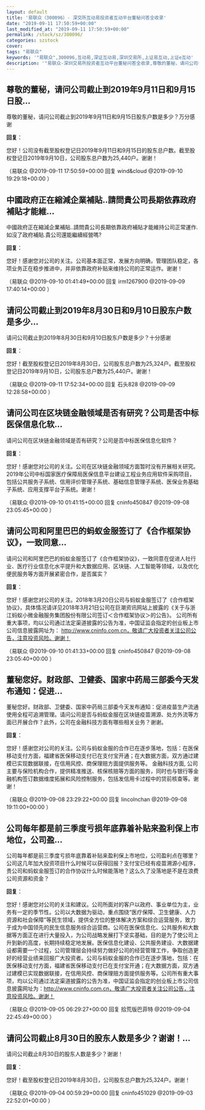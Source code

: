 ```yaml
---
layout: default
title: '易联众（300096）- 深交所互动易投资者互动平台董秘问答全收录'
date: "2019-09-11 17:50:59+00:00"
last_modified_at: "2019-09-11 17:50:59+00:00"
permalink: /stock/sz/300096/
categories: szstock
cover: 
tags: "易联众"
keywords: '"易联众",300096,互动易,深证互动易,深圳交易所,上证易互动,上证e互动'
description: '"易联众-深圳交易所投资者互动平台董秘问答全收录,尊敬的董秘，请问公司截止到2019年9月11日和9月15日股东户数是多少？万分感谢"'
---
```


## 尊敬的董秘，请问公司截止到2019年9月11日和9月15日股...

尊敬的董秘，请问公司截止到2019年9月11日和9月15日股东户数是多少？万分感谢

**回复**：

您好！公司没有截至股权登记日2019年9月11日和9月15日的股东总户数。截至股权登记日2019年9月10日，公司股东总户数为25,440户。谢谢！ 

（易联众  @2019-09-11 17:50:59+00:00 回复 wind&cloud  @2019-09-10 19:29:18+00:00 ）

## 中國政府正在縮減企業補貼..請問貴公司長期依靠政府補貼才能維...

中國政府正在縮減企業補貼..請問貴公司長期依靠政府補貼才能維持公司正常運作.如沒了政府補貼.貴公司還能繼續經營嗎?

**回复**：

您好！感谢您对公司的关注。公司基本面正常，发展方向明确，管理团队稳定，各项业务正在稳步推进中，并非依靠政府补贴来维持公司的正常运作。谢谢！ 

（易联众  @2019-09-10 01:41:49+00:00 回复 irm1267900  @2019-09-09 17:40:14+00:00 ）

## 请问公司截止到2019年8月30日和9月10日股东户数是多少...

请问公司截止到2019年8月30日和9月10日股东户数是多少？十分感谢

**回复**：

您好！截至股权登记日2019年8月30日，公司股东总户数为25,324户。截至股权登记日2019年9月10日，公司股东总户数为25,440户。谢谢！ 

（易联众  @2019-09-11 17:52:34+00:00 回复 石头828  @2019-09-09 12:28:58+00:00 ）

## 请问公司在区块链金融领域是否有研究？公司是否中标医保信息化软...

请问公司在区块链金融领域是否有研究？公司是否中标医保信息化软件？

**回复**：

您好！感谢您对公司的关注。公司在区块链金融领域方面暂时没有开展相关研究。
2019年公司中标国家医疗保障局医保信息平台建设工程业务应用软件采购项目，包括公共服务子系统、信用评价管理子系统、基础信息管理子系统、医保业务基础子系统、应用支撑平台子系统。谢谢！ 

（易联众  @2019-09-10 01:41:15+00:00 回复 cninfo450847  @2019-09-08 23:05:45+00:00 ）

## 请问公司和阿里巴巴的蚂蚁金服签订了《合作框架协议》，一致同意...

请问公司和阿里巴巴的蚂蚁金服签订了《合作框架协议》，一致同意在促进人社行业、医疗行业信息化水平提升和大数据应用、区块链、人工智能等领域，以及优化便民服务等方面开展紧密合作，是否属实？

**回复**：

您好！感谢您对公司的关注。2018年3月20日公司与蚂蚁金服签订了《合作框架协议》，具体情况请详见2018年3月21日公司在巨潮资讯网站上披露的《关于与浙江蚂蚁小微金融服务集团股份有限公司签订＜合作框架协议＞的公告》。 公司所有重大事项，均以公司通过法定渠道披露的公告为准，中国证监会指定的创业板上市公司信息披露网址为： http://www.cninfo.com.cn，敬请广大投资者关注公司公告，注意投资风险。谢谢！ 

（易联众  @2019-09-10 01:41:33+00:00 回复 cninfo450847  @2019-09-08 23:05:40+00:00 ）

## 董秘您好。财政部、卫健委、国家中药局三部委今天发布通知：促进...

董秘您好。财政部、卫健委、国家中药局三部委今天发布通知：促进疫苗生产流通使用全程可追溯管理。请问公司是否与蚂蚁金服在区块链疫苗溯源、处方外流等方面已开展合作？此外，公司在金融科技方面有哪些相关业务？谢谢。

**回复**：

您好！感谢您对公司的关注。公司与蚂蚁金服的合作已在逐步落地，包括：在医保移动支付方面，福建省医保移动支付已在支付宝开通；在大数据方面，双方通过建模已实现数据联接，在信用风控、商保理赔方面提供服务等。
金融科技方面, 公司主要与保险机构合作，提供精准推送、核保核赔等方面的服务，同时也与银行等金融机构签订数据维度拓展和风险控制服务，包括发信用卡过程中的贷前核查等。谢谢！ 

（易联众  @2019-09-08 23:29:22+00:00 回复 lincolnchan  @2019-09-08 19:11:00+00:00 ）

## 公司每年都是前三季度亏损年底靠着补贴来盈利保上市地位，公司盈...

公司每年都是前三季度亏损年底靠着补贴来盈利保上市地位，公司盈利点在哪里？公司这几年加大投资项目什么时候可以获得回报？支付宝已经有疫苗溯源小程序，贵公司和蚂蚁金服签订的合作协议什么时候能落地？这么久了没落地是不是在浪费公司资源和资金？

**回复**：

您好！感谢您对公司的关注和建议。公司所面对的客户以政府、事业单位为主，业务有一定的季节性。公司以大数据为驱动，重点围绕“医疗保障、卫生健康、人力资源和社会保障”等民生领域，提供全方位的整体解决方案和综合运营服务，致力于成为中国领先的民生信息服务综合运营商。公司在医保信息化、公共服务和大数据等方面正在进行大量投入，为公司战略发展打下坚实基础，目的是为了使公司上升到新的高度，长期持续稳定地发展。医保信息化建设、公共服务建设、大数据建设都需要一个过程，公司管理层会持续努力做好公司的经营管理工作，争取创造更好的经营业绩来回报广大投资者。公司与蚂蚁金服的合作已在逐步落地，包括：在医保移动支付方面，福建省医保移动支付已在支付宝开通；在大数据方面，双方通过建模已实现数据联接，在信用风控、商保理赔方面提供服务等。公司所有重大事项，均以公司通过法定渠道披露的公告为准，中国证监会指定的创业板上市公司信息披露网址为：http://www.cninfo.com.cn，敬请广大投资者关注公司公告，注意投资风险。谢谢！ 

（易联众  @2019-09-05 06:29:27+00:00 回复 拾荒版巴菲特  @2019-09-04 22:45:49+00:00 ）

## 请问公司截止8月30日的股东人数是多少？谢谢！...

请问公司截止8月30日的股东人数是多少？谢谢！

**回复**：

您好！截至股权登记日2019年8月30日，公司股东总户数为25,324户。谢谢！ 

（易联众  @2019-09-04 00:59:29+00:00 回复 cninfo451029  @2019-09-03 22:52:01+00:00 ）

